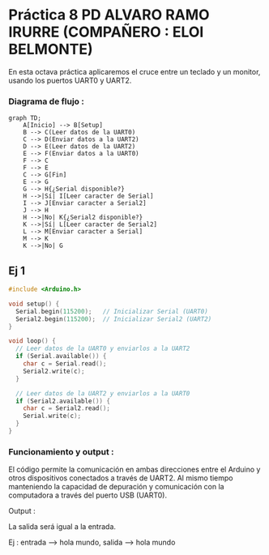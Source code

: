 # Práctica 8 PD ALVARO RAMO IRURRE (COMPAÑERO : ELOI BELMONTE)

En esta octava práctica aplicaremos el cruce entre un teclado y un monitor, usando los puertos UART0 y UART2.

### Diagrama de flujo : 

```mermaid
graph TD;
    A[Inicio] --> B[Setup]
    B --> C(Leer datos de la UART0)
    C --> D(Enviar datos a la UART2)
    D --> E(Leer datos de la UART2)
    E --> F(Enviar datos a la UART0)
    F --> C
    F --> E
    C --> G[Fin]
    E --> G
    G --> H{¿Serial disponible?}
    H -->|Sí| I[Leer caracter de Serial]
    I --> J[Enviar caracter a Serial2]
    J --> H
    H -->|No| K{¿Serial2 disponible?}
    K -->|Sí| L[Leer caracter de Serial2]
    L --> M[Enviar caracter a Serial]
    M --> K
    K -->|No| G

```

## Ej 1

```c++
#include <Arduino.h>

void setup() {
  Serial.begin(115200);   // Inicializar Serial (UART0)
  Serial2.begin(115200);  // Inicializar Serial2 (UART2)
}

void loop() {
  // Leer datos de la UART0 y enviarlos a la UART2
  if (Serial.available()) {
    char c = Serial.read();
    Serial2.write(c);
  }

  // Leer datos de la UART2 y enviarlos a la UART0
  if (Serial2.available()) {
    char c = Serial2.read();
    Serial.write(c);
  }
}
```

### Funcionamiento y output :

El código permite la comunicación en ambas direcciones entre el Arduino y otros dispositivos conectados a través de UART2. 
Al mismo tiempo manteniendo la capacidad de depuración y comunicación con la computadora a través del puerto USB (UART0). 

Output : 

La salida será igual a la entrada.

Ej : entrada --> hola mundo, salida --> hola mundo


